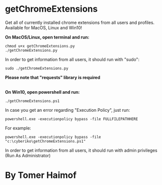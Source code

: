 
# getChromeExtensions 
  Get all of currently installed chrome extensions from all users and profiles.
  Available for MacOS, Linux and Win10!


  <b>On MacOS/Linux, open terminal and run:
  </b></br>
   
  	chmod u+x getChromeExtensions.py
  	./getChromeExtensions.py
   
    
  In order to get information from all users, it should run with "sudo":</br>
  
   
  	sudo ./getChromeExtensions.py
   
    
   <b>Please note that "requests" library is required</b></br>
 
   </br>
   <b>On Win10, open powershell and run:</b></br>
    
    ./getChromeExtensions.ps1
    
   In case you get an error regarding "Execution Policy", just run:</br>
    
    powershell.exe -executionpolicy bypass -file FULLFILEPATHHERE
    
   For example:</br>
    
    powershell.exe -executionpolicy bypass -file "c:\cyberiko\getChromeExtensions.ps1"
    
   In order to get information from all users, it should run with admin privileges (Run As Administrator) 
  


# By Tomer Haimof
